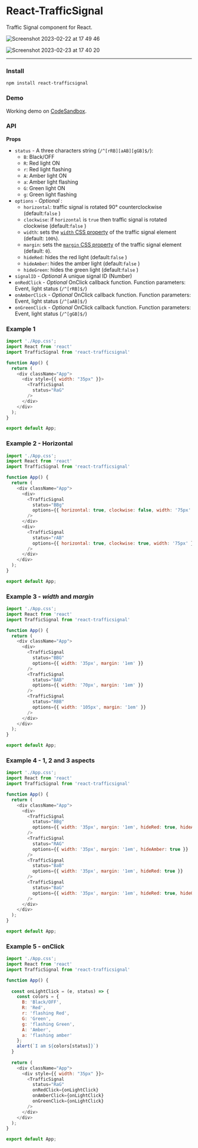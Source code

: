 # React-TrafficSignal
Traffic Signal component for React.

![Screenshot 2023-02-22 at 17 49 46](https://user-images.githubusercontent.com/5993480/220698672-fe251739-e071-4e7a-8b39-2835a90789ac.png)

![Screenshot 2023-02-23 at 17 40 20](https://user-images.githubusercontent.com/5993480/220984644-d09e7a98-414f-474c-a5cb-3dd273afcf98.png)

---

### Install

```
npm install react-trafficsignal
```

### Demo
Working demo on [CodeSandbox](https://codesandbox.io/s/react-trafficsignal-1n1rx2).


### API

**Props**
- `status` - A three characters string (```/^[rRB][aAB][gGB]$/```):
  -  ```B```: Black/OFF  
  -  ```R```: Red light ON
  -  ```r```: Red light flashing
  -  ```A```: Amber light ON 
  -  ```a```: Amber light flashing
  -  ```G```: Green light ON 
  -  ```g```: Green light flashing
- `options` - _Optional_ :
  -  ```horizontal```: traffic signal is rotated 90° counterclockwise (default:```false``` )  
  -  ```clockwise```: if ```horizontal``` is ```true``` then traffic signal is rotated clockwise (default:```false``` ) 
  -  ```width```: sets the [```width``` CSS property](https://developer.mozilla.org/en-US/docs/Web/CSS/width) of the traffic signal element (default: ```100%```).
  -  ```margin```: sets the [```margin``` CSS property](https://developer.mozilla.org/en-US/docs/Web/CSS/margin) of the traffic signal element (default: ```0```).
  -  ```hideRed```: hides the red light (default:```false``` ) 
  -  ```hideAmber```: hides the amber light (default:```false``` ) 
  -  ```hideGreen```: hides the green light (default:```false``` ) 
- `signalID` - _Optional_ A unique signal ID (Number)
- `onRedClick` - _Optional_ OnClick callback function. Function parameters: Event, light status (```/^[rRB]$/```) 
- `onAmberClick` - _Optional_ OnClick callback function. Function parameters: Event, light status (```/^[aAB]$/```) 
- `onGreenClick` - _Optional_ OnClick callback function. Function parameters: Event, light status (```/^[gGB]$/```) 

### Example 1
```js
import './App.css';
import React from 'react'
import TrafficSignal from 'react-trafficsignal'

function App() {
  return (
    <div className="App">
      <div style={{ width: "35px" }}>
        <TrafficSignal
          status="RaG"
        />
      </div>
    </div>
  );
}

export default App;
```

### Example 2 - Horizontal
```js
import './App.css';
import React from 'react'
import TrafficSignal from 'react-trafficsignal'

function App() {
  return (
    <div className="App">
      <div>
        <TrafficSignal
          status="BBg" 
          options={{ horizontal: true, clockwise: false, width: '75px' }}
        />
      </div>
      <div>
        <TrafficSignal 
          status="rAB" 
          options={{ horizontal: true, clockwise: true, width: '75px' }} 
        />
      </div>
    </div>
  );
}

export default App;
```

### Example 3 - _width_ and _margin_
```js
import './App.css';
import React from 'react'
import TrafficSignal from 'react-trafficsignal'

function App() {
  return (
    <div className="App">
      <div>
        <TrafficSignal 
          status="BBG" 
          options={{ width: '35px', margin: '1em' }} 
        />
        <TrafficSignal 
          status="BAB" 
          options={{ width: '70px', margin: '1em' }} 
        />
        <TrafficSignal 
          status="RBB" 
          options={{ width: '105px', margin: '1em' }} 
        />
      </div>
    </div>
  );
}

export default App;
```

### Example 4 - 1, 2 and 3 aspects
```js
import './App.css';
import React from 'react'
import TrafficSignal from 'react-trafficsignal'

function App() {
  return (
    <div className="App">
      <div>
        <TrafficSignal 
          status="BBg" 
          options={{ width: '35px', margin: '1em', hideRed: true, hideAmber: true }} 
        />
        <TrafficSignal 
          status="RAG"
          options={{ width: '35px', margin: '1em', hideAmber: true }} 
        />
        <TrafficSignal 
          status="BaB" 
          options={{ width: '35px', margin: '1em', hideRed: true }} 
        />
        <TrafficSignal 
          status="BaG" 
          options={{ width: '35px', margin: '1em', hideRed: true, hideGreen: true }} 
        />
      </div>
    </div>
  );
}

export default App;
```

### Example 5 - onClick
```js
import './App.css';
import React from 'react'
import TrafficSignal from 'react-trafficsignal'

function App() {
  
  const onLightClick = (e, status) => {
    const colors = {
      B: 'Black/OFF',
      R: 'Red',
      r: 'flashing Red',
      G: 'Green',
      g: 'flashing Green',
      A: 'Amber',
      a: 'flashing amber'
    };
    alert(`I am ${colors[status]}`)
  }
  
  return (
    <div className="App">
      <div style={{ width: "35px" }}>
        <TrafficSignal
          status="RaG"
          onRedClick={onLightClick}
          onAmberClick={onLightClick}
          onGreenClick={onLightClick}
        />
      </div>
    </div>
  );
}

export default App;
```